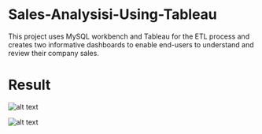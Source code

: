 # Sales-Analysisi-Using-Tableau
This project uses MySQL workbench and Tableau for the ETL process and creates two informative dashboards to enable end-users to understand and review their company sales.



# Result
![alt text](https://github.com/GuanSoh/Sales-Analysisi-Using-Tableau/blob/main/Dashboard%201.png)


![alt text](https://github.com/GuanSoh/Sales-Analysisi-Using-Tableau/blob/main/Dashboard%202.png)

